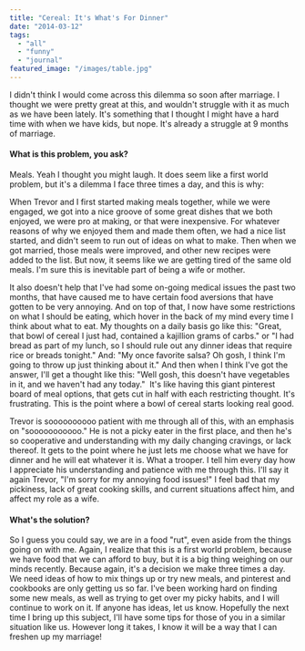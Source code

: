 ```yaml
---
title: "Cereal: It's What's For Dinner"
date: "2014-03-12"
tags:
  - "all"
  - "funny"
  - "journal"
featured_image: "/images/table.jpg"
---
```


I didn't think I would come across this dilemma so soon after marriage. I thought we were pretty great at this, and wouldn't struggle with it as much as we have been lately. It's something that I thought I might have a hard time with when we have kids, but nope. It's already a struggle at 9 months of marriage.

#### What is this problem, you ask?

Meals. Yeah I thought you might laugh. It does seem like a first world problem, but it's a dilemma I face three times a day, and this is why:

When Trevor and I first started making meals together, while we were engaged, we got into a nice groove of some great dishes that we both enjoyed, we were pro at making, or that were inexpensive. For whatever reasons of why we enjoyed them and made them often, we had a nice list started, and didn't seem to run out of ideas on what to make. Then when we got married, those meals were improved, and other new recipes were added to the list. But now, it seems like we are getting tired of the same old meals. I'm sure this is inevitable part of being a wife or mother.

It also doesn't help that I've had some on-going medical issues the past two months, that have caused me to have certain food aversions that have gotten to be very annoying. And on top of that, I now have some restrictions on what I should be eating, which hover in the back of my mind every time I think about what to eat. My thoughts on a daily basis go like this: "Great, that bowl of cereal I just had, contained a kajillion grams of carbs." or "I had bread as part of my lunch, so I should rule out any dinner ideas that require rice or breads tonight." And: "My once favorite salsa? Oh gosh, I think I'm going to throw up just thinking about it." And then when I think I've got the answer, I'll get a thought like this: "Well gosh, this doesn't have vegetables in it, and we haven't had any today."  It's like having this giant pinterest board of meal options, that gets cut in half with each restricting thought. It's frustrating. This is the point where a bowl of cereal starts looking real good.

Trevor is soooooooooo patient with me through all of this, with an emphasis on "sooooooooooo." He is not a picky eater in the first place, and then he's so cooperative and understanding with my daily changing cravings, or lack thereof. It gets to the point where he just lets me choose what we have for dinner and he will eat whatever it is. What a trooper. I tell him every day how I appreciate his understanding and patience with me through this. I'll say it again Trevor, "I'm sorry for my annoying food issues!" I feel bad that my pickiness, lack of great cooking skills, and current situations affect him, and affect my role as a wife.

#### What's the solution?

So I guess you could say, we are in a food "rut", even aside from the things going on with me. Again, I realize that this is a first world problem, because we have food that we can afford to buy, but it is a big thing weighing on our minds recently. Because again, it's a decision we make three times a day. We need ideas of how to mix things up or try new meals, and pinterest and cookbooks are only getting us so far. I've been working hard on finding some new meals, as well as trying to get over my picky habits, and I will continue to work on it. If anyone has ideas, let us know. Hopefully the next time I bring up this subject, I'll have some tips for those of you in a similar situation like us. However long it takes, I know it will be a way that I can freshen up my marriage!
